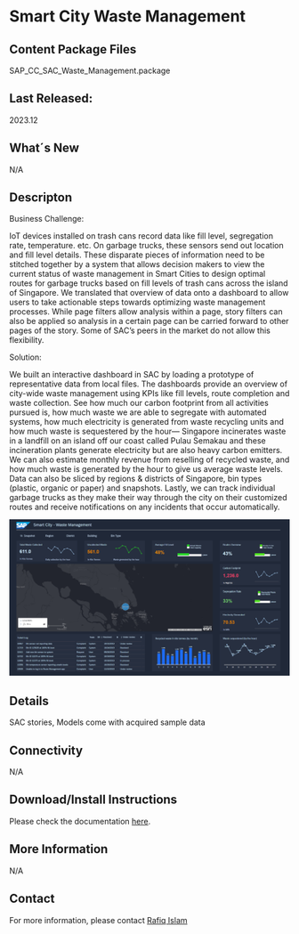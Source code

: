 # Smart City Waste Management


## Content Package Files
SAP_CC_SAC_Waste_Management.package

## Last Released:
2023.12

## What´s New
N/A

## Descripton
Business Challenge:

IoT devices installed on trash cans record data like fill level, segregation rate, temperature. etc. On garbage trucks, these sensors send out location and fill level details. These disparate pieces of information need to be stitched together by a system that allows decision makers to view the current status of waste management in Smart Cities to design optimal routes for garbage trucks based on fill levels of trash cans across the island of Singapore. We translated that overview of data onto a dashboard to allow users to take actionable steps towards optimizing waste management processes. While page filters allow analysis within a page, story filters can also be applied so analysis in a certain page can be carried forward to other pages of the story. Some of SAC’s peers in the market do not allow this flexibility.

Solution:

We built an interactive dashboard in SAC by loading a prototype of representative data from local files. The dashboards provide an overview of city-wide waste management using KPIs like fill levels, route completion and waste collection. See how much our carbon footprint from all activities pursued is, how much waste we are able to segregate with automated systems, how much electricity is generated from waste recycling units and how much waste is sequestered by the hour— Singapore incinerates waste in a landfill on an island off our coast called Pulau Semakau and these incineration plants generate electricity but are also heavy carbon emitters. We can also estimate monthly revenue from reselling of recycled waste, and how much waste is generated by the hour to give us average waste levels. Data can also be sliced by regions & districts of Singapore, bin types (plastic, organic or paper) and snapshots. Lastly, we can track individual garbage trucks as they make their way through the city on their customized routes and receive notifications on any incidents that occur automatically.

![Smart_City_Waste_Management](Waste_Management_Screenshot.png)

## Details
SAC stories, Models come with acquired sample data

## Connectivity
N/A

## Download/Install Instructions
Please check the documentation [here](https://help.sap.com/docs/SAP_ANALYTICS_CLOUD/42093f14b43c485fbe3adbbe81eff6c8/603e26204ce14bd8b5f9729a8123636f.html).

## More Information
N/A

## Contact
For more information, please contact [Rafiq Islam](mailto:rafiq.islam@sap.com)
